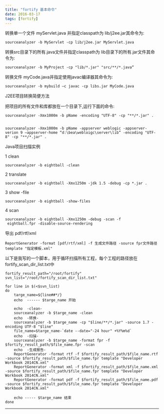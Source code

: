 ```yaml
---
title: "fortify 基本命令"
date: 2016-03-17
tags: [fortify]
---
```


转换单一个文件 myServlet.java 并指定classpath为 lib/j2ee.jar其命令为:

	sourceanalyzer -b MyServlet -cp lib/j2ee.jar MyServlet.java

	
转换src目录下的所有.java文件并指定classpath为 lib目录下的所有.jar文件其命令为:


	sourceanalyzer -b MyProject -cp "lib/*.jar" "src/**/*.java“
<!--more-->
	
转换文件 myCode.java并指定使用javac编译器其命令为:


	sourceanalyzer -b mybuild –c javac -cp libs.jar MyCode.java

J2EE项目转换简便方法

把项目的所有文件和库都放在一个目录下,运行下面的命令:


	sourceanalyzer -Xmx1000m -b pName -encoding "UTF-8" -cp "**/*.jar" .

	
	sourceanalyzer -Xmx1000m -b pName -appserver weblogic -appserver-verion 9 –appserver-home “d:\bea\webloigc\server\lib” -encoding "UTF-8" -cp "**/*.jar" .

	

Java项目扫描实例


1 clean


	sourceanalyzer -b eightball -clean
2 translate


	sourceanalyzer -b eightball -Xmx1250m -jdk 1.5 -debug -cp *.jar .

	
3 show -file


	sourceanalyzer -b eightball -show-files

	
4 scan


	sourceanalyzer -b eightball -Xmx1250m -debug -scan -f
	 eightball.fpr -disable-source-rendering

导出 pdf/rtf/xml


	ReportGenerator -format [pdf/rtf/xml] -f 生成文件路径 -source fpr文件路径 template "指定模板.xml"

	

以下是我写的一个脚本，用于循环扫描所有工程，每个工程的路径放在fortify_scan_dir_list.txt中


	fortify_result_path="/root/fortify"
	svn_list="/root/fortify_scan_dir_list.txt"

	for line in $(<$svn_list)
	do
		targe_name=${line##*/}
		echo  ------ $targe_name 开始

		echo  -clean-
		sourceanalyzer -b $targe_name -clean
		echo  -转换-
		sourceanalyzer -b $targe_name -cp "$line/**/*.jar" -source 1.7 -encoding UTF-8 "$line"
		file_name=$targe_name-`date --date="-24 hour" +%Y%m%d`
		echo  -扫描-
		sourceanalyzer -b $targe_name -format fpr -f $fortify_result_path/$file_name.fpr -scan
		echo  -生成报告-
		ReportGenerator -format rtf -f $fortify_result_path/$file_name.rtf -source $fortify_result_path/$file_name.fpr template "Developer Workbook 2014CN.xml"
		ReportGenerator -format xml -f $fortify_result_path/$file_name.xml -source $fortify_result_path/$file_name.fpr template "Developer Workbook 2014CN.xml"
		ReportGenerator -format pdf -f $fortify_result_path/$file_name.pdf -source $fortify_result_path/$file_name.fpr template "Developer Workbook 2014CN.xml"

		echo ----- $targe_name 结束
	done

----------
   


